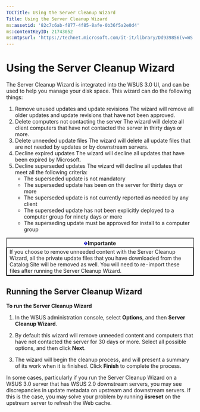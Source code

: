 ```yaml
---
TOCTitle: Using the Server Cleanup Wizard
Title: Using the Server Cleanup Wizard
ms:assetid: '82c7c6ab-f877-4f85-8afe-0b36f5a2e0d4'
ms:contentKeyID: 21743052
ms:mtpsurl: 'https://technet.microsoft.com/it-it/library/Dd939856(v=WS.10)'
---
```


Using the Server Cleanup Wizard
===============================

The Server Cleanup Wizard is integrated into the WSUS 3.0 UI, and can be used to help you manage your disk space. This wizard can do the following things:

1.  Remove unused updates and update revisions
    The wizard will remove all older updates and update revisions that have not been approved.
2.  Delete computers not contacting the server
    The wizard will delete all client computers that have not contacted the server in thirty days or more.
3.  Delete unneeded update files
    The wizard will delete all update files that are not needed by updates or by downstream servers.
4.  Decline expired updates
    The wizard will decline all updates that have been expired by Microsoft.
5.  Decline superseded updates
    The wizard will decline all updates that meet all the following criteria:
    -   The superseded update is not mandatory
    -   The superseded update has been on the server for thirty days or more
    -   The superseded update is not currently reported as needed by any client
    -   The superseded update has not been explicitly deployed to a computer group for ninety days or more
    -   The superseding update must be approved for install to a computer group

 
<table style="border:1px solid black;">
<colgroup>
<col width="100%" />
</colgroup>
<thead>
<tr class="header">
<th><img src="images/Dd939856.Important(WS.10).gif" />Importante</th>
</tr>
</thead>
<tbody>
<tr class="odd">
<td style="border:1px solid black;">If you choose to remove unneeded content with the Server Cleanup Wizard, all the private update files that you have downloaded from the Catalog Site will be removed as well. You will need to re-import these files after running the Server Cleanup Wizard.
</td>
</tr>
</tbody>
</table>
 

Running the Server Cleanup Wizard
---------------------------------

**To run the Server Cleanup Wizard**
1.  In the WSUS administration console, select **Options**, and then **Server Cleanup Wizard**.

2.  By default this wizard will remove unneeded content and computers that have not contacted the server for 30 days or more. Select all possible options, and then click **Next**.

3.  The wizard will begin the cleanup process, and will present a summary of its work when it is finished. Click **Finish** to complete the process.

In some cases, particularly if you run the Server Cleanup Wizard on a WSUS 3.0 server that has WSUS 2.0 downstream servers, you may see discrepancies in update metadata on upstream and downstream servers. If this is the case, you may solve your problem by running **iisreset** on the upstream server to refresh the Web cache.
